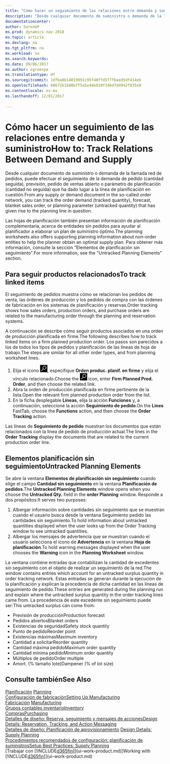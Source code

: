 ```yaml
---
title: "Cómo hacer un seguimiento de las relaciones entre demanda y suministro"
description: "Desde cualquier documento de suministro o demanda de la llamada red de pedidos, puede efectuar el seguimiento de la demanda de pedido (cantidad seguida), previsión, pedido de ventas abierto o parámetro de planificación (cantidad no seguida) que ha dado lugar a la línea de planificación en cuestión."
documentationcenter: 
author: SorenGP
ms.prod: dynamics-nav-2018
ms.topic: article
ms.devlang: na
ms.tgt_pltfrm: na
ms.workload: na
ms.search.keywords: 
ms.date: 09/06/2017
ms.author: sgroespe
ms.translationtype: HT
ms.sourcegitcommit: 1dfba8b14019991c95f40ffd5f7fbaed5df414eb
ms.openlocfilehash: 60672b1b88bff5a5e4de920f346d7d4942f835e9
ms.contentlocale: es-mx
ms.lasthandoff: 12/01/2017

---
```

# <a name="how-to-track-relations-between-demand-and-supply"></a><span data-ttu-id="fba4e-103">Cómo hacer un seguimiento de las relaciones entre demanda y suministro</span><span class="sxs-lookup"><span data-stu-id="fba4e-103">How to: Track Relations Between Demand and Supply</span></span>
<span data-ttu-id="fba4e-104">Desde cualquier documento de suministro o demanda de la llamada red de pedidos, puede efectuar el seguimiento de la demanda de pedido (cantidad seguida), previsión, pedido de ventas abierto o parámetro de planificación (cantidad no seguida) que ha dado lugar a la línea de planificación en cuestión.</span><span class="sxs-lookup"><span data-stu-id="fba4e-104">From any supply or demand document in the so-called order network, you can track the order demand (tracked quantity), forecast, blanket sales order, or planning parameter (untracked quantity) that has given rise to the planning line in question.</span></span>

<span data-ttu-id="fba4e-105">Las hojas de planificación también presentan información de planificación complementaria, acerca de entidades sin pedidos para ayudar al planificador a elaborar un plan de suministro óptimo.</span><span class="sxs-lookup"><span data-stu-id="fba4e-105">The planning worksheets also offers supporting planning information about non-order entities to help the planner obtain an optimal supply plan.</span></span> <span data-ttu-id="fba4e-106">Para obtener más información, consulte la sección "Elementos de planificación sin seguimiento".</span><span class="sxs-lookup"><span data-stu-id="fba4e-106">For more information, see the "Untracked Planning Elements" section.</span></span>

## <a name="to-track-linked-items"></a><span data-ttu-id="fba4e-107">Para seguir productos relacionados</span><span class="sxs-lookup"><span data-stu-id="fba4e-107">To track linked items</span></span>
<span data-ttu-id="fba4e-108">El seguimiento de pedidos muestra cómo se relacionan los pedidos de venta, las órdenes de producción y los pedidos de compra con las órdenes de fabricación en los sistemas de planificación y reservas.</span><span class="sxs-lookup"><span data-stu-id="fba4e-108">Order tracking shows how sales orders, production orders, and purchase orders are related to the manufacturing order through the planning and reservation systems.</span></span>

<span data-ttu-id="fba4e-109">A continuación se describe cómo seguir productos asociados en una orden de producción planificada en firme.</span><span class="sxs-lookup"><span data-stu-id="fba4e-109">The following describes how to track linked items on a firm planned production order.</span></span> <span data-ttu-id="fba4e-110">Los pasos son parecidos a los de todos los tipos de pedidos y planificación de las líneas de hoja de trabajo.</span><span class="sxs-lookup"><span data-stu-id="fba4e-110">The steps are similar for all other order types, and from planning worksheet lines.</span></span>

1. <span data-ttu-id="fba4e-111">Elija el icono ![Buscar página o informe](media/ui-search/search_small.png "icono Buscar página o informe"), especifique **Orden produc. planif. en firme** y elija el vínculo relacionado.</span><span class="sxs-lookup"><span data-stu-id="fba4e-111">Choose the ![Search for Page or Report](media/ui-search/search_small.png "Search for Page or Report icon") icon, enter **Firm Planned Prod. Order**, and then choose the related link.</span></span>
2. <span data-ttu-id="fba4e-112">Abra la orden de producción planificada en firme pertinente de la lista.</span><span class="sxs-lookup"><span data-stu-id="fba4e-112">Open the relevant firm planned production order from the list.</span></span>
3. <span data-ttu-id="fba4e-113">En la ficha desplegable **Líneas**, elija la acción **Funciones** y, a continuación, seleccione la acción **Seguimiento de pedido**.</span><span class="sxs-lookup"><span data-stu-id="fba4e-113">On the **Lines** FastTab, choose the **Functions** action, and then choose the **Order Tracking** action.</span></span>

<span data-ttu-id="fba4e-114">Las líneas de **Seguimiento de pedido** muestran los documentos que están relacionados con la línea de pedido de producción actual.</span><span class="sxs-lookup"><span data-stu-id="fba4e-114">The lines in the **Order Tracking** display the documents that are related to the current production order line.</span></span>

## <a name="untracked-planning-elements"></a><span data-ttu-id="fba4e-115">Elementos planificación sin seguimiento</span><span class="sxs-lookup"><span data-stu-id="fba4e-115">Untracked Planning Elements</span></span>
<span data-ttu-id="fba4e-116">Se abre la ventana **Elementos de planificación sin seguimiento** cuando elige el campo **Cantidad sin seguimiento** en la ventana **Planificación de pedidos**.</span><span class="sxs-lookup"><span data-stu-id="fba4e-116">The **Untracked Planning Elements** window opens when you choose the **Untracked Qty.** field in the **order Planning** window.</span></span> <span data-ttu-id="fba4e-117">Responde a dos propósitos:</span><span class="sxs-lookup"><span data-stu-id="fba4e-117">It serves two purposes:</span></span>

1. <span data-ttu-id="fba4e-118">Albergar información sobre cantidades sin seguimiento que se muestran cuando el usuario busca desde la ventana Seguimiento pedido las cantidades sin seguimiento.</span><span class="sxs-lookup"><span data-stu-id="fba4e-118">To hold information about untracked quantities displayed when the user looks up from the Order Tracking window to see untracked quantities.</span></span>
2. <span data-ttu-id="fba4e-119">Albergar los mensajes de advertencia que se muestran cuando el usuario selecciona el icono de **Advertencia** en la ventana **Hoja de planificación**.</span><span class="sxs-lookup"><span data-stu-id="fba4e-119">To hold warning messages displayed when the user chooses the **Warning** icon in the **Planning Worksheet** window.</span></span>

<span data-ttu-id="fba4e-120">La ventana contiene entradas que contabilizan la cantidad de excedentes sin seguimiento con el objeto de realizar un seguimiento de la red.</span><span class="sxs-lookup"><span data-stu-id="fba4e-120">The window contains entries which account for an untracked surplus quantity in order tracking network.</span></span> <span data-ttu-id="fba4e-121">Estas entradas se generan durante la ejecución de la planificación y explican la procedencia de dicha cantidad en las líneas de seguimiento de pedido.</span><span class="sxs-lookup"><span data-stu-id="fba4e-121">These entries are generated during the planning run and explain where the untracked surplus quantity in the order tracking lines came from.</span></span> <span data-ttu-id="fba4e-122">La procedencia de este excedente sin seguimiento puede ser:</span><span class="sxs-lookup"><span data-stu-id="fba4e-122">This untracked surplus can come from:</span></span>

- <span data-ttu-id="fba4e-123">Previsión de producción</span><span class="sxs-lookup"><span data-stu-id="fba4e-123">Production forecast</span></span>
- <span data-ttu-id="fba4e-124">Pedidos abiertos</span><span class="sxs-lookup"><span data-stu-id="fba4e-124">Blanket orders</span></span>
- <span data-ttu-id="fba4e-125">Existencias de seguridad</span><span class="sxs-lookup"><span data-stu-id="fba4e-125">Safety stock quantity</span></span>
- <span data-ttu-id="fba4e-126">Punto de pedido</span><span class="sxs-lookup"><span data-stu-id="fba4e-126">Reorder point</span></span>
- <span data-ttu-id="fba4e-127">Existencias máximas</span><span class="sxs-lookup"><span data-stu-id="fba4e-127">Maximum inventory</span></span>
- <span data-ttu-id="fba4e-128">Cantidad a solicitar</span><span class="sxs-lookup"><span data-stu-id="fba4e-128">Reorder quantity</span></span>
- <span data-ttu-id="fba4e-129">Cantidad máxima pedido</span><span class="sxs-lookup"><span data-stu-id="fba4e-129">Maximum order quantity</span></span>
- <span data-ttu-id="fba4e-130">Cantidad mínima pedido</span><span class="sxs-lookup"><span data-stu-id="fba4e-130">Minimum order quantity</span></span>
- <span data-ttu-id="fba4e-131">Múltiplos de pedido</span><span class="sxs-lookup"><span data-stu-id="fba4e-131">Order multiple</span></span>
- <span data-ttu-id="fba4e-132">Amort. (% tamaño lote)</span><span class="sxs-lookup"><span data-stu-id="fba4e-132">Dampener (% of lot size)</span></span>

## <a name="see-also"></a><span data-ttu-id="fba4e-133">Consulte también</span><span class="sxs-lookup"><span data-stu-id="fba4e-133">See Also</span></span>  
<span data-ttu-id="fba4e-134">[Planificación](production-planning.md) </span><span class="sxs-lookup"><span data-stu-id="fba4e-134">[Planning](production-planning.md) </span></span>  
[<span data-ttu-id="fba4e-135">Configuración de fabricación</span><span class="sxs-lookup"><span data-stu-id="fba4e-135">Setting Up Manufacturing</span></span>](production-configure-production-processes.md)  
<span data-ttu-id="fba4e-136">[Fabricación](production-manage-manufacturing.md)  </span><span class="sxs-lookup"><span data-stu-id="fba4e-136">[Manufacturing](production-manage-manufacturing.md)  </span></span>  
[<span data-ttu-id="fba4e-137">Grupos contables inventario</span><span class="sxs-lookup"><span data-stu-id="fba4e-137">Inventory</span></span>](inventory-manage-inventory.md)  
[<span data-ttu-id="fba4e-138">Compras</span><span class="sxs-lookup"><span data-stu-id="fba4e-138">Purchasing</span></span>](purchasing-manage-purchasing.md)  
[<span data-ttu-id="fba4e-139">Detalles de diseño: Reserva, seguimiento y mensajes de acciones</span><span class="sxs-lookup"><span data-stu-id="fba4e-139">Design Details: Reservation, Tracking, and Action Messaging</span></span>](design-details-reservation-order-tracking-and-action-messaging.md)  
<span data-ttu-id="fba4e-140">[Detalles de diseño: Planificación de aprovisionamiento](design-details-supply-planning.md) </span><span class="sxs-lookup"><span data-stu-id="fba4e-140">[Design Details: Supply Planning](design-details-supply-planning.md) </span></span>  
[<span data-ttu-id="fba4e-141">Procedimientos recomendados de configuración: planificación de suministros</span><span class="sxs-lookup"><span data-stu-id="fba4e-141">Setup Best Practices: Supply Planning</span></span>](setup-best-practices-supply-planning.md)  
<span data-ttu-id="fba4e-142">[Trabajar con [!INCLUDE[d365fin](includes/d365fin_md.md)]](ui-work-product.md)</span><span class="sxs-lookup"><span data-stu-id="fba4e-142">[Working with [!INCLUDE[d365fin](includes/d365fin_md.md)]](ui-work-product.md)</span></span>

